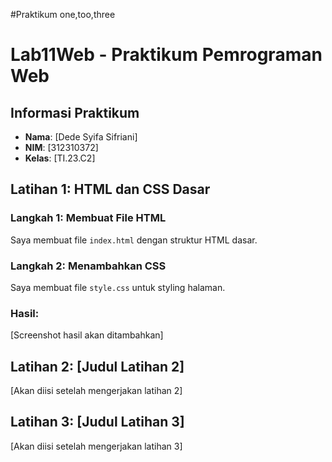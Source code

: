 #Praktikum one,too,three
# Lab11Web - Praktikum Pemrograman Web

## Informasi Praktikum
- **Nama**: [Dede Syifa Sifriani]
- **NIM**: [312310372]
- **Kelas**: [TI.23.C2]

## Latihan 1: HTML dan CSS Dasar

### Langkah 1: Membuat File HTML
Saya membuat file `index.html` dengan struktur HTML dasar.

### Langkah 2: Menambahkan CSS
Saya membuat file `style.css` untuk styling halaman.

### Hasil:
[Screenshot hasil akan ditambahkan]

## Latihan 2: [Judul Latihan 2]
[Akan diisi setelah mengerjakan latihan 2]

## Latihan 3: [Judul Latihan 3]
[Akan diisi setelah mengerjakan latihan 3]
